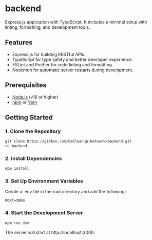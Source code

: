 # backend

Express.js application with TypeScript. It includes a minimal setup with linting, formatting, and development tools.

## Features

- Express.js for building RESTful APIs.
- TypeScript for type safety and better developer experience.
- ESLint and Prettier for code linting and formatting.
- Nodemon for automatic server restarts during development.

## Prerequisites

- [Node.js](https://nodejs.org/) (v16 or higher)
- [npm](https://www.npmjs.com/) or [Yarn](https://yarnpkg.com/)

## Getting Started

### 1. Clone the Repository

```bash
git clone https://github.com/DeCleanup-Network/backend.git
cd backend
```

### 2. Install Dependencies

```bash
npm install
```

### 3. Set Up Environment Variables

Create a .env file in the root directory and add the following:

```env
PORT=3000
```

### 4. Start the Development Server

```bash
npm run dev
```

The server will start at http://localhost:3000.
